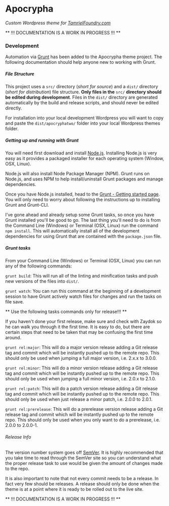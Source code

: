 # Apocrypha
_Custom Wordpress theme for [TamrielFoundry.com](http://www.tamrielfoundry.com)_

** !!! DOCUMENTATION IS A WORK IN PROGRESS !!! **

### Development

Automation via [Grunt](http://gruntjs.com) has been added to the Apocrypha theme project. The following documentation should help anyone new to working with Grunt.

##### File Structure

This project uses a `src/` directory (_short for source_) and a `dist/` directory (_short for distribution_) file structure. **Only files in the** `src/` **directory should be edited during development**. Files in the `dist/` directory are generated automatically by the build and release scripts, and should never be edited directly.

For installation into your local development Wordpress you will want to copy and paste the `dist/apocryphatwo/` folder into your local Wordpress themes folder.

##### Getting up and running with Grunt

You will need first download and install [Node.js](http://nodejs.org). Installing Node.js is very easy as it provides a packaged installer for each operating system (Window, OSX, Linux).

Node.js will also install Node Package Manager (NPM). Grunt runs on Node.js, and uses NPM to help install/uninstall Grunt packages and manage dependencies.

Once you have Node.js installed, head to the [Grunt - Getting started page](http://gruntjs.com/getting-started). You will only need to worry about following the instructions up to installing Grunt and Grunt-CLI.

I've gone ahead and already setup some Grunt tasks, so once you have Grunt installed you'll be good to go. The last thing you'll need to do is from the Command Line (Windows) or Terminal (OSX, Linux) run the command `npm install`. This will automatically install all of the development dependencies for using Grunt that are contained with the `package.json` file.

##### Grunt tasks

From your Command Line (Windows) or Terminal (OSX, Linux) you can run any of the following commands:

`grunt build`: This will run all of the linting and minification tasks and push new versions of the files into `dist/`.

`grunt watch`: You can run this command at the beginning of a development session to have Grunt actively watch files for changes and run the tasks on file save.

** Use the following tasks commands only for release!!! **

If you haven't done your first release, make sure and check with Zaydok so he can walk you through it the first time. It is easy to do, but there are certain steps that need to be taken that may be confusing the first time around.

`grunt rel:major`: This will do a major version release adding a Git release tag and commit which will be instantly pushed up to the remote repo. This should only be used when jumping a full major version, i.e. 2.x.x to 3.0.0.

`grunt rel:minor`: This will do a minor version release adding a Git release tag and commit which will be instantly pushed up to the remote repo. This should only be used when jumping a full minor version, i.e. 2.0.x to 2.1.0.

`grunt rel:patch`: This will do a patch version release adding a Git release tag and commit which will be instantly pushed up to the remote repo. This should only be used when just release a minor patch, i.e. 2.0.0 to 2.0.1.

`grunt rel:prerelease`: This will do a prerelease version release adding a Git release tag and commit which will be instantly pushed up to the remote repo. This should only be used when you only want to do a prerelease, i.e. 2.0.0 to 2.0.0-1.

###### Release Info

The version number system goes off [SemVer](http://semver.org). It is highly recommended that you take time to read through the SemVer site so you can understand what the proper release task to use would be given the amount of changes made to the repo.

It is also important to note that not every commit needs to be a release. In fact very few should be releases. A release should only be done when the theme is at a point where it is ready to be rolled out to the live site.

** !!! DOCUMENTATION IS A WORK IN PROGRESS !!! **